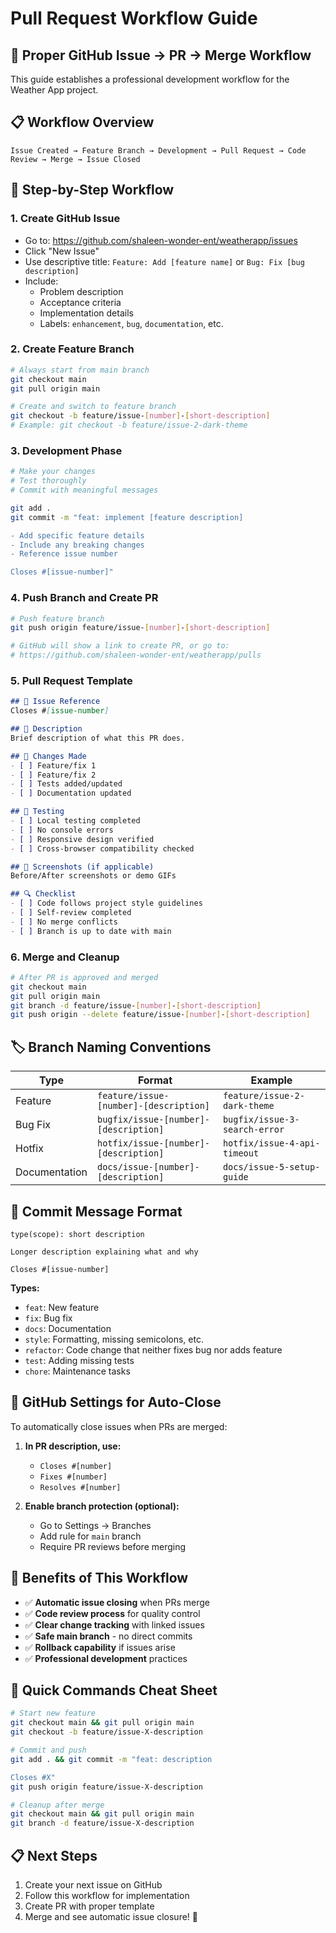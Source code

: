 # Pull Request Workflow Guide

## 🚀 Proper GitHub Issue → PR → Merge Workflow

This guide establishes a professional development workflow for the Weather App project.

## 📋 Workflow Overview

```
Issue Created → Feature Branch → Development → Pull Request → Code Review → Merge → Issue Closed
```

## 🔧 Step-by-Step Workflow

### 1. **Create GitHub Issue**
- Go to: https://github.com/shaleen-wonder-ent/weatherapp/issues
- Click "New Issue"
- Use descriptive title: `Feature: Add [feature name]` or `Bug: Fix [bug description]`
- Include:
  - Problem description
  - Acceptance criteria
  - Implementation details
  - Labels: `enhancement`, `bug`, `documentation`, etc.

### 2. **Create Feature Branch** 
```bash
# Always start from main branch
git checkout main
git pull origin main

# Create and switch to feature branch
git checkout -b feature/issue-[number]-[short-description]
# Example: git checkout -b feature/issue-2-dark-theme
```

### 3. **Development Phase**
```bash
# Make your changes
# Test thoroughly
# Commit with meaningful messages

git add .
git commit -m "feat: implement [feature description]

- Add specific feature details
- Include any breaking changes
- Reference issue number

Closes #[issue-number]"
```

### 4. **Push Branch and Create PR**
```bash
# Push feature branch
git push origin feature/issue-[number]-[short-description]

# GitHub will show a link to create PR, or go to:
# https://github.com/shaleen-wonder-ent/weatherapp/pulls
```

### 5. **Pull Request Template**
```markdown
## 🎯 Issue Reference
Closes #[issue-number]

## 📝 Description
Brief description of what this PR does.

## 🔄 Changes Made
- [ ] Feature/fix 1
- [ ] Feature/fix 2
- [ ] Tests added/updated
- [ ] Documentation updated

## 🧪 Testing
- [ ] Local testing completed
- [ ] No console errors
- [ ] Responsive design verified
- [ ] Cross-browser compatibility checked

## 📸 Screenshots (if applicable)
Before/After screenshots or demo GIFs

## 🔍 Checklist
- [ ] Code follows project style guidelines
- [ ] Self-review completed
- [ ] No merge conflicts
- [ ] Branch is up to date with main
```

### 6. **Merge and Cleanup**
```bash
# After PR is approved and merged
git checkout main
git pull origin main
git branch -d feature/issue-[number]-[short-description]
git push origin --delete feature/issue-[number]-[short-description]
```

## 🏷️ Branch Naming Conventions

| Type | Format | Example |
|------|--------|---------|
| Feature | `feature/issue-[number]-[description]` | `feature/issue-2-dark-theme` |
| Bug Fix | `bugfix/issue-[number]-[description]` | `bugfix/issue-3-search-error` |
| Hotfix | `hotfix/issue-[number]-[description]` | `hotfix/issue-4-api-timeout` |
| Documentation | `docs/issue-[number]-[description]` | `docs/issue-5-setup-guide` |

## 📝 Commit Message Format

```
type(scope): short description

Longer description explaining what and why

Closes #[issue-number]
```

**Types:**
- `feat`: New feature
- `fix`: Bug fix
- `docs`: Documentation
- `style`: Formatting, missing semicolons, etc.
- `refactor`: Code change that neither fixes bug nor adds feature
- `test`: Adding missing tests
- `chore`: Maintenance tasks

## 🔄 GitHub Settings for Auto-Close

To automatically close issues when PRs are merged:

1. **In PR description, use:**
   - `Closes #[number]`
   - `Fixes #[number]`
   - `Resolves #[number]`

2. **Enable branch protection (optional):**
   - Go to Settings → Branches
   - Add rule for `main` branch
   - Require PR reviews before merging

## 🎯 Benefits of This Workflow

- ✅ **Automatic issue closing** when PRs merge
- ✅ **Code review process** for quality control
- ✅ **Clear change tracking** with linked issues
- ✅ **Safe main branch** - no direct commits
- ✅ **Rollback capability** if issues arise
- ✅ **Professional development** practices

## 🚀 Quick Commands Cheat Sheet

```bash
# Start new feature
git checkout main && git pull origin main
git checkout -b feature/issue-X-description

# Commit and push
git add . && git commit -m "feat: description

Closes #X"
git push origin feature/issue-X-description

# Cleanup after merge
git checkout main && git pull origin main
git branch -d feature/issue-X-description
```

## 📋 Next Steps

1. Create your next issue on GitHub
2. Follow this workflow for implementation
3. Create PR with proper template
4. Merge and see automatic issue closure! 🎉
